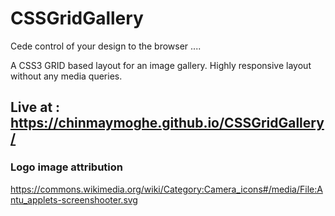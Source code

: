 # CSSGridGallery

Cede control of your design to the browser ....

A CSS3 GRID based layout for an image gallery. Highly responsive layout without any media queries.

## Live at : <https://chinmaymoghe.github.io/CSSGridGallery/>

### Logo image attribution

<https://commons.wikimedia.org/wiki/Category:Camera_icons#/media/File:Antu_applets-screenshooter.svg>
